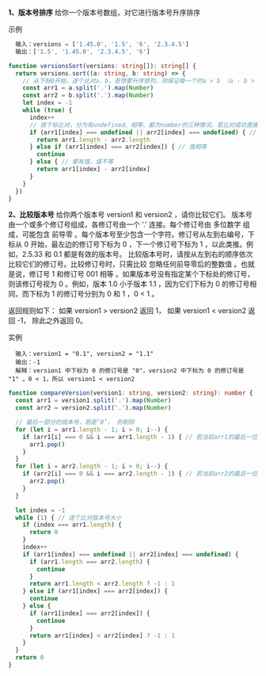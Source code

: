 **1、版本号排序**
给你一个版本号数组，对它进行版本号升序排序

示例
```javascript
  输入：versions = ['1.45.0', '1.5', '6', '2.3.4.5']
  输出：['1.5', '1.45.0', '2.3.4.5', '6']
```

```typescript
function versionsSort(versions: string[]): string[] {
  return versions.sort((a: string, b: string) => {
    // 从下标0开始，逐个比对a、b，若想要升序排列，则保证每一个的a > b （a - b > 0)即可
    const arr1 = a.split('.').map(Number)
    const arr2 = b.split('.').map(Number)
    let index = -1
    while (true) {
      index++
      // 按下标比对，分为有undefined、相等、都为number的三种情况，若比对成功直接返回
      if (arr1[index] === undefined || arr2[index] === undefined) { // 比对的其中一项长度更小
        return arr1.length - arr2.length
      } else if (arr1[index] === arr2[index]) { // 值相等
        continue
      } else { // 都有值，值不等
        return arr1[index] - arr2[index]
      }
    }
  })
}
```

**2、比较版本号**
给你两个版本号 version1 和 version2 ，请你比较它们。
版本号由一个或多个修订号组成，各修订号由一个 '.' 连接。每个修订号由 多位数字 组成，可能包含 前导零 。每个版本号至少包含一个字符。修订号从左到右编号，下标从 0 开始，最左边的修订号下标为 0 ，下一个修订号下标为 1 ，以此类推。例如，2.5.33 和 0.1 都是有效的版本号。
比较版本号时，请按从左到右的顺序依次比较它们的修订号。比较修订号时，只需比较 忽略任何前导零后的整数值 。也就是说，修订号 1 和修订号 001 相等 。如果版本号没有指定某个下标处的修订号，则该修订号视为 0 。例如，版本 1.0 小于版本 1.1 ，因为它们下标为 0 的修订号相同，而下标为 1 的修订号分别为 0 和 1 ，0 < 1 。

返回规则如下：
如果 version1 > version2 返回 1，
如果 version1 < version2 返回 -1，
除此之外返回 0。

实例
```
  输入：version1 = "0.1", version2 = "1.1"
  输出：-1
  解释：version1 中下标为 0 的修订号是 "0"，version2 中下标为 0 的修订号是 "1" 。0 < 1，所以 version1 < version2
```

```typescript
function compareVersion(version1: string, version2: string): number {
  const arr1 = version1.split('.').map(Number)
  const arr2 = version2.split('.').map(Number)

  // 最后一部分的版本号，若是‘0’， 则剔除
  for (let i = arr1.length - 1; i > 0; i--) {
    if (arr1[i] === 0 && i === arr1.length - 1) { // 若当前arr1的最后一位是0，则剔除掉
      arr1.pop()    
    }
  }
  for (let i = arr2.length - 1; i > 0; i--) {
    if (arr2[i] === 0 && i === arr2.length - 1) { // 若当前arr2的最后一位是0，则剔除掉
      arr2.pop()    
    }
  }

  let index = -1
  while (1) { // 逐个比对版本号大小
    if (index === arr1.length) {
      return 0
    }
    index++
    if (arr1[index] === undefined || arr2[index] === undefined) {
      if (arr1.length === arr2.length) {
        continue
      }
      return arr1.length < arr2.length ? -1 : 1
    } else if (arr1[index] === arr2[index]) {
      continue
    } else {
      if (arr1[index] === arr2[index]) {
        continue
      }
      return arr1[index] < arr2[index] ? -1 : 1
    }
  }
  return 0
}
```